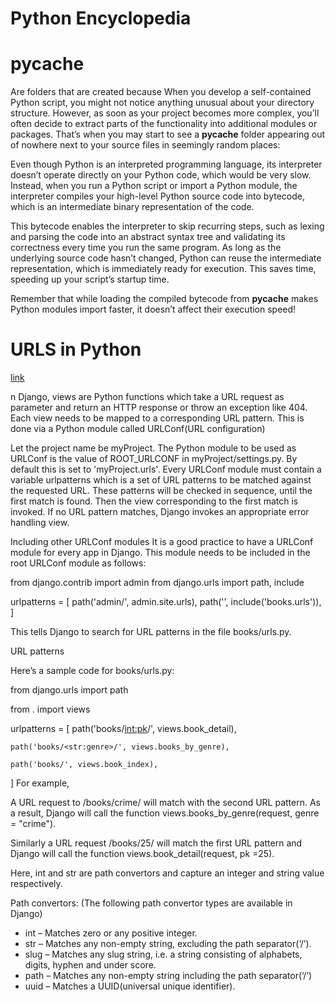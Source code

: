 # Python Encyclopedia

# __pycache__ 

Are folders that are created because When you develop a self-contained Python script, you might not notice anything unusual about your directory structure. However, as soon as your project becomes more complex, you’ll often decide to extract parts of the functionality into additional modules or packages. That’s when you may start to see a __pycache__ folder appearing out of nowhere next to your source files in seemingly random places:

Even though Python is an interpreted programming language, its interpreter doesn’t operate directly on your Python code, which would be very slow. Instead, when you run a Python script or import a Python module, the interpreter compiles your high-level Python source code into bytecode, which is an intermediate binary representation of the code.

This bytecode enables the interpreter to skip recurring steps, such as lexing and parsing the code into an abstract syntax tree and validating its correctness every time you run the same program. As long as the underlying source code hasn’t changed, Python can reuse the intermediate representation, which is immediately ready for execution. This saves time, speeding up your script’s startup time.

Remember that while loading the compiled bytecode from __pycache__ makes Python modules import faster, it doesn’t affect their execution speed!

# URLS in Python

[link](https://www.geeksforgeeks.org/django-url-patterns-python/)

n Django, views are Python functions which take a URL request as parameter and return an HTTP response or throw an exception like 404. Each view needs to be mapped to a corresponding URL pattern. This is done via a Python module called URLConf(URL configuration)

Let the project name be myProject. The Python module to be used as URLConf is the value of ROOT_URLCONF in myProject/settings.py. By default this is set to 'myProject.urls'. Every URLConf module must contain a variable urlpatterns which is a set of URL patterns to be matched against the requested URL. These patterns will be checked in sequence, until the first match is found. Then the view corresponding to the first match is invoked. If no URL pattern matches, Django invokes an appropriate error handling view.

Including other URLConf modules
It is a good practice to have a URLConf module for every app in Django. This module needs to be included in the root URLConf module as follows:

from django.contrib import admin 
from django.urls import path, include 
  
urlpatterns = [ 
    path('admin/', admin.site.urls), 
    path('', include('books.urls')), 
] 

This tells Django to search for URL patterns in the file books/urls.py.

URL patterns

Here’s a sample code for books/urls.py:

from django.urls import path 

from . import views 
  
urlpatterns = [ 
    path('books/<int:pk>/', views.book_detail), 

    path('books/<str:genre>/', views.books_by_genre), 
    
    path('books/', views.book_index),  
] 
For example,

A URL request to /books/crime/ will match with the second URL pattern. As a result, Django will call the function views.books_by_genre(request, genre = "crime").

Similarly a URL request /books/25/ will match the first URL pattern and Django will call the function views.book_detail(request, pk =25).

Here, int and str are path convertors and capture an integer and string value respectively.

Path convertors:
(The following path convertor types are available in Django)
- int – Matches zero or any positive integer.
- str – Matches any non-empty string, excluding the path separator(‘/’).
- slug – Matches any slug string, i.e. a string consisting of alphabets, digits, hyphen and under score.
- path – Matches any non-empty string including the path separator(‘/’)
- uuid – Matches a UUID(universal unique identifier).

